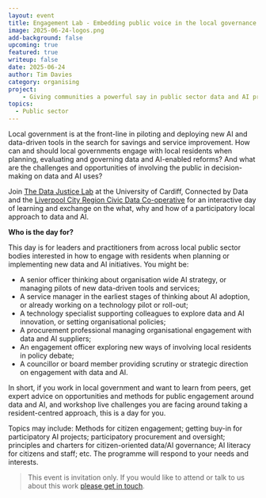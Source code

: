 ```yaml
---
layout: event
title: Engagement Lab - Embedding public voice in the local governance of data and AI innovation
image: 2025-06-24-logos.png
add-background: false
upcoming: true
featured: true
writeup: false
date: 2025-06-24
author: Tim Davies
category: organising
project: 
    - Giving communities a powerful say in public sector data and AI projects
topics:
  - Public sector
---
```


Local government is at the front-line in piloting and deploying new AI and data-driven tools in the search for savings and service improvement. How can and should local governments engage with local residents when planning, evaluating and governing data and AI-enabled reforms? And what are the challenges and opportunities of involving the public in decision-making on data and AI uses?

<!--more-->

Join [The Data Justice Lab](https://datajusticelab.org/) at the University of Cardiff, Connected by Data and the [Liverpool City Region Civic Data Co-operative](https://civicdatacooperative.com/) for an interactive day of learning and exchange on the what, why and how of a participatory local approach to data and AI. 

**Who is the day for?**

This day is for leaders and practitioners from across local public sector bodies interested in how to engage with residents when planning or implementing new data and AI initiatives. You might be:

* A senior officer thinking about organisation wide AI strategy, or managing pilots of new data-driven tools and services;
* A service manager in the earliest stages of thinking about AI adoption, or already working on a technology pilot or roll-out;
* A technology specialist supporting colleagues to explore data and AI innovation, or setting organisational policies;
* A procurement professional managing organisational engagement with data and AI suppliers;
* An engagement officer exploring new ways of involving local residents in policy debate;
* A councillor or board member providing scrutiny or strategic direction on engagement with data and AI.

In short, if you work in local government and want to learn from peers, get expert advice on opportunities and methods for public engagement around data and AI, and workshop live challenges you are facing around taking a resident-centred approach, this is a day for you. 

Topics may include: Methods for citizen engagement; getting buy-in for participatory AI projects; participatory procurement and oversight; principles and charters for citizen-oriented data/AI governance; AI literacy for citizens and staff; etc. The programme will respond to your needs and interests. 

> This event is invitation only. If you would like to attend or talk to us about this work  [please get in touch](mailto:tim@connectedbydata.org).